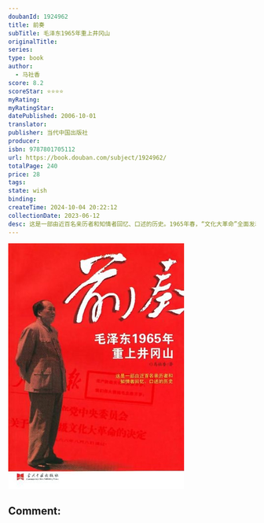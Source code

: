 ```yaml
---
doubanId: 1924962
title: 前奏
subTitle: 毛泽东1965年重上井冈山
originalTitle: 
series: 
type: book
author: 
  - 马社香
score: 8.2
scoreStar: ⭐⭐⭐⭐
myRating: 
myRatingStar: 
datePublished: 2006-10-01
translator: 
publisher: 当代中国出版社
producer: 
isbn: 9787801705112
url: https://book.douban.com/subject/1924962/
totalPage: 240
price: 28
tags: 
state: wish
binding: 
createTime: 2024-10-04 20:22:12
collectionDate: 2023-06-12
desc: 这是一部由近百名亲历者和知情者回忆、口述的历史。1965年春，“文化大革命”全面发动的前一年，毛泽东从北京到武昌下榻梅岭，44天后离武汉到长沙，5月21日从长沙出发，沿着1927年秋收起义之路重上井冈山。从本书对毛泽东二上井冈山的历史回放中，似可窥见当时毛泽东的某些思想端倪；发现其不惜一切代价，准备发动一场上层建筑领域革命——“文化大革命”的深刻而复杂的初衷……秋收起义38年后的1965年，毛泽东重返中国武装革命的摇篮——井冈山，是一次感情寻觅回归，还是执政党领袖对使命的深层呼唤？40年后，本书作者沿着毛泽东重上井冈山之路，采访了近百名接触过毛泽东、周恩来、朱德、刘少奇、彭德怀等领袖人物的亲历者和知情者，以毛泽东二上井冈山为主线，生动讲述了1965年春毛泽东从武汉经湖南到井冈山的数十天的所历、所思、所讲，以及当时国内外发生的重大事件；真实记录了...(展开全部)这是一部由近百名亲历者和知情者回忆、口述的历史。1965年春，“文化大革命”全面发动的前一年，毛泽东从北京到武昌下榻梅岭，44天后离武汉到长沙，5月21日从长沙出发，沿着1927年秋收起义之路重上井冈山。从本书对毛泽东二上井冈山的历史回放中，似可窥见当时毛泽东的某些思想端倪；发现其不惜一切代价，准备发动一场上层建筑领域革命——“文化大革命”的深刻而复杂的初衷……秋收起义38年后的1965年，毛泽东重返中国武装革命的摇篮——井冈山，是一次感情寻觅回归，还是执政党领袖对使命的深层呼唤？40年后，本书作者沿着毛泽东重上井冈山之路，采访了近百名接触过毛泽东、周恩来、朱德、刘少奇、彭德怀等领袖人物的亲历者和知情者，以毛泽东二上井冈山为主线，生动讲述了1965年春毛泽东从武汉经湖南到井冈山的数十天的所历、所思、所讲，以及当时国内外发生的重大事件；真实记录了毛泽东重上井冈山的史实；从中探寻毛泽东准备发动上层建筑领域革命——“文化大革命”深刻而复杂的初衷。书中一百多幅珍贵照片，不仅见证了这段历史、更增加了本书的史料价值。
---
```


![image](99.Attachments/Files/s5749227.jpg)

Comment: 
---



